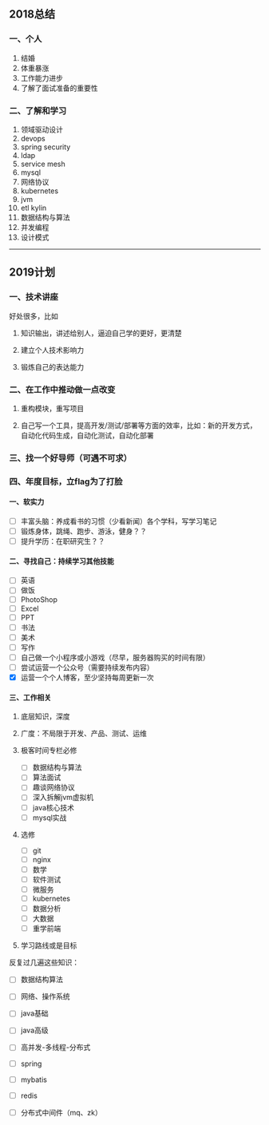 
<!--more-->
## 2018总结

### 一、个人
1. 结婚
2. 体重暴涨
3. 工作能力进步
4. 了解了面试准备的重要性

### 二、了解和学习
1. 领域驱动设计
2. devops
3. spring security
4. ldap
5. service mesh
6. mysql
7. 网络协议
8. kubernetes
9. jvm
10. etl kylin
11. 数据结构与算法
12. 并发编程
13. 设计模式

---

## 2019计划

### 一、技术讲座

好处很多，比如

1. 知识输出，讲述给别人，逼迫自己学的更好，更清楚

2. 建立个人技术影响力

3. 锻炼自己的表达能力

### 二、在工作中推动做一点改变

1. 重构模块，重写项目

2. 自己写一个工具，提高开发/测试/部署等方面的效率，比如：新的开发方式，自动化代码生成，自动化测试，自动化部署

### 三、找一个好导师（可遇不可求）

### 四、年度目标，立flag为了打脸

#### 一、软实力

- [ ] 丰富头脑：养成看书的习惯（少看新闻）各个学科，写学习笔记
- [ ] 锻炼身体，跳绳、跑步、游泳，健身？？
- [ ] 提升学历：在职研究生？？

#### 二、寻找自己：持续学习其他技能

 - [ ] 英语
 - [ ] 做饭
 - [ ] PhotoShop
 - [ ] Excel
 - [ ] PPT
 - [ ] 书法
 - [ ] 美术
 - [ ] 写作
 - [ ] 自己做一个小程序或小游戏（尽早，服务器购买的时间有限）
 - [ ] 尝试运营一个公众号（需要持续发布内容）
 - [x]  运营一个个人博客，至少坚持每周更新一次

#### 三、工作相关

1. 底层知识，深度
2. 广度：不局限于开发、产品、测试、运维
3. 极客时间专栏必修

    - [ ] 数据结构与算法
    - [ ] 算法面试
    - [ ] 趣谈网络协议
    - [ ] 深入拆解jvm虚拟机
    - [ ] java核心技术
    - [ ] mysql实战
4. 选修

    - [ ] git
    - [ ] nginx
    - [ ] 数学
    - [ ] 软件测试
    - [ ] 微服务
    - [ ] kubernetes
    - [ ] 数据分析
    - [ ] 大数据
    - [ ] 重学前端
5. 学习路线或是目标

反复过几遍这些知识：

- [ ] 数据结构算法
- [ ] 网络、操作系统
- [ ] java基础
- [ ] java高级
- [ ] 高并发-多线程-分布式
- [ ] spring
- [ ] mybatis
- [ ] redis
- [ ] 分布式中间件（mq、zk）






